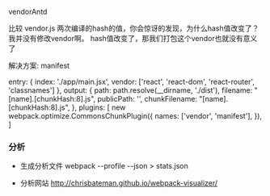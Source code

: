 vendorAntd

比较 vendor.js 两次编译的hash的值，你会惊讶的发现，为什么hash值改变了？我并没有修改vendor啊。
hash值改变了，那我们打包这个vendor也就没有意义了

解决方案: manifest

entry: {
    index: './app/main.jsx',
    vendor: ['react', 'react-dom', 'react-router', 'classnames']
},
output: {
    path: path.resolve(__dirname, './dist'),
    filename: "[name].[chunkHash:8].js",
    publicPath: '',
    chunkFilename: "[name].[chunkHash:8].js",
},
plugins: [
    new webpack.optimize.CommonsChunkPlugin({
        names: ['vendor', 'manifest'],
    }),
]

###  分析

- 生成分析文件 webpack --profile --json > stats.json

- 分析网站 http://chrisbateman.github.io/webpack-visualizer/